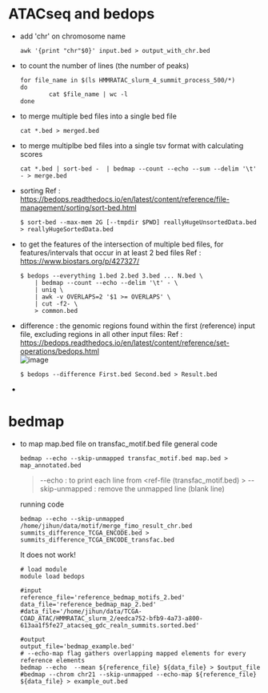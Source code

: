 # ATACseq and bedops
  - add 'chr' on chromosome name
    ```
    awk '{print "chr"$0}' input.bed > output_with_chr.bed
    ```
  - to count the number of lines (the number of peaks)
    ```
    for file_name in $(ls HMMRATAC_slurm_4_summit_process_500/*)
    do
            cat $file_name | wc -l
    done
    ```
  - to merge multiple bed files into a single bed file
    ```
    cat *.bed > merged.bed
    ```
  - to merge multiplbe bed files into a single tsv format with calculating scores
    ```
    cat *.bed | sort-bed -  | bedmap --count --echo --sum --delim '\t' - > merge.bed  
    ```
  - sorting
    Ref : https://bedops.readthedocs.io/en/latest/content/reference/file-management/sorting/sort-bed.html
    ```
    $ sort-bed --max-mem 2G [--tmpdir $PWD] reallyHugeUnsortedData.bed > reallyHugeSortedData.bed 
    ```
  - to get the features of the intersection of multiple bed files, for features/intervals that occur in at least 2 bed files
      Ref : https://www.biostars.org/p/427327/
      ```
      $ bedops --everything 1.bed 2.bed 3.bed ... N.bed \
          | bedmap --count --echo --delim '\t' - \
          | uniq \
          | awk -v OVERLAPS=2 '$1 >= OVERLAPS' \
          | cut -f2- \
          > common.bed
      ```
  - difference : the genomic regions found within the first (reference) input file, excluding regions in all other input files:
    Ref : https://bedops.readthedocs.io/en/latest/content/reference/set-operations/bedops.html  
    ![image](https://user-images.githubusercontent.com/48517782/147903426-483738af-dfb8-49ac-8a4f-a01ed90d61c1.png)  
    ```
    $ bedops --difference First.bed Second.bed > Result.bed
    ```
  - 
# bedmap
- to map map.bed file on transfac_motif.bed file
  general code
  ```
  bedmap --echo --skip-unmapped transfac_motif.bed map.bed > map_annotated.bed
  ```
  > --echo : to print each line from <ref-file (transfac_motif.bed) >
  > --skip-unmapped : remove the unmapped line (blank line)  
  
  running code
  ```
  bedmap --echo --skip-unmapped /home/jihun/data/motif/merge_fimo_result_chr.bed summits_difference_TCGA_ENCODE.bed > summits_difference_TCGA_ENCODE_transfac.bed
  ```
  
  It does not work!
  ```
  # load module
  module load bedops

  #input
  reference_file='reference_bedmap_motifs_2.bed'
  data_file='reference_bedmap_map_2.bed'
  #data_file='/home/jihun/data/TCGA-COAD_ATAC/HMMRATAC_slurm_2/eedca752-bfb9-4a73-a800-613aa1f5fe27_atacseq_gdc_realn_summits.sorted.bed'

  #output
  output_file='bedmap_example.bed'
  # --echo-map flag gathers overlapping mapped elements for every reference elements
  bedmap --echo  --mean ${reference_file} ${data_file} > $output_file
  #bedmap --chrom chr21 --skip-unmapped --echo-map ${reference_file} ${data_file} > example_out.bed
  ```
